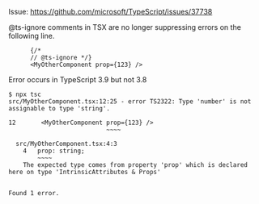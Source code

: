 Issue: https://github.com/microsoft/TypeScript/issues/37738

@ts-ignore comments in TSX are no longer suppressing errors on the following line.

```
      {/*
      // @ts-ignore */}
      <MyOtherComponent prop={123} />
```

Error occurs in TypeScript 3.9 but not 3.8

```
$ npx tsc
src/MyOtherComponent.tsx:12:25 - error TS2322: Type 'number' is not assignable to type 'string'.

12       <MyOtherComponent prop={123} />
                           ~~~~

  src/MyOtherComponent.tsx:4:3
    4   prop: string;
        ~~~~
    The expected type comes from property 'prop' which is declared here on type 'IntrinsicAttributes & Props'


Found 1 error.
```
